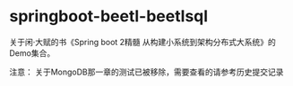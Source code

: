 # springboot-beetl-beetlsql
关于闲·大赋的书《Spring boot 2精髓 从构建小系统到架构分布式大系统》的Demo集合。 

注意：
	关于MongoDB那一章的测试已被移除，需要查看的请参考历史提交记录
